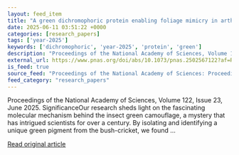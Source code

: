 ```yaml
---
layout: feed_item
title: "A green dichromophoric protein enabling foliage mimicry in arthropods"
date: 2025-06-11 03:51:22 +0000
categories: [research_papers]
tags: ['year-2025']
keywords: ['dichromophoric', 'year-2025', 'protein', 'green']
description: "Proceedings of the National Academy of Sciences, Volume 122, Issue 23, June 2025"
external_url: https://www.pnas.org/doi/abs/10.1073/pnas.2502567122?af=R
is_feed: true
source_feed: "Proceedings of the National Academy of Sciences: Proceedings of the National Academy of Sciences: Table of Contents"
feed_category: "research_papers"
---
```


Proceedings of the National Academy of Sciences, Volume 122, Issue 23, June 2025. SignificanceOur research sheds light on the fascinating molecular mechanism behind the insect green camouflage, a mystery that has intrigued scientists for over a century. By isolating and identifying a unique green pigment from the bush-cricket, we found ...

[Read original article](https://www.pnas.org/doi/abs/10.1073/pnas.2502567122?af=R)
